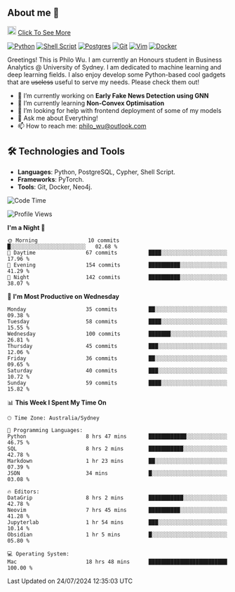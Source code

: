 ## About me 🤗

<a href="#"><img src="https://media.giphy.com/media/hvRJCLFzcasrR4ia7z/giphy.gif" width="20px" height="20px"></a> [Click To See More](https://codeboyphilo.github.io)

[![Python](https://img.shields.io/badge/python-3670A0?style=for-the-badge&logo=python&logoColor=ffdd54)](#)
[![Shell Script](https://img.shields.io/badge/shell_script-%23121011.svg?style=for-the-badge&logo=gnu-bash&logoColor=white)](#)
[![Postgres](https://img.shields.io/badge/postgres-%23316192.svg?style=for-the-badge&logo=postgresql&logoColor=white)](#)
[![Git](https://img.shields.io/badge/git-%23F05033.svg?style=for-the-badge&logo=git&logoColor=white)](#)
[![Vim](https://img.shields.io/badge/VIM-%2311AB00.svg?style=for-the-badge&logo=vim&logoColor=white)](#)
[![Docker](https://img.shields.io/badge/docker-%230db7ed.svg?style=for-the-badge&logo=docker&logoColor=white)](#)

Greetings! This is Philo Wu. I am currently an Honours student in Business Analytics \@ University of Sydney. I am dedicated to machine learning and deep learning fields. I also enjoy develop some Python-based cool gadgets that are ~~useless~~ useful to serve my needs. Please check them out!

- 🔭 I’m currently working on **Early Fake News Detection using GNN**
- 🌱 I’m currently learning **Non-Convex Optimisation**
- 🤔 I’m looking for help with frontend deployment of some of my models
- 💬 Ask me about Everything!
- 📫 How to reach me: philo_wu@outlook.com

## 🛠 Technologies and Tools
- **Languages**: Python, PostgreSQL, Cypher, Shell Script.
- **Frameworks**: PyTorch.
- **Tools**: Git, Docker, Neo4j.

<!--START_SECTION:waka-->
![Code Time](http://img.shields.io/badge/Code%20Time-343%20hrs%203%20mins-blue)

![Profile Views](http://img.shields.io/badge/Profile%20Views-5-blue)

**I'm a Night 🦉** 

```text
🌞 Morning                10 commits          █░░░░░░░░░░░░░░░░░░░░░░░░   02.68 % 
🌆 Daytime                67 commits          ████░░░░░░░░░░░░░░░░░░░░░   17.96 % 
🌃 Evening                154 commits         ██████████░░░░░░░░░░░░░░░   41.29 % 
🌙 Night                  142 commits         ██████████░░░░░░░░░░░░░░░   38.07 % 
```
📅 **I'm Most Productive on Wednesday** 

```text
Monday                   35 commits          ██░░░░░░░░░░░░░░░░░░░░░░░   09.38 % 
Tuesday                  58 commits          ████░░░░░░░░░░░░░░░░░░░░░   15.55 % 
Wednesday                100 commits         ███████░░░░░░░░░░░░░░░░░░   26.81 % 
Thursday                 45 commits          ███░░░░░░░░░░░░░░░░░░░░░░   12.06 % 
Friday                   36 commits          ██░░░░░░░░░░░░░░░░░░░░░░░   09.65 % 
Saturday                 40 commits          ███░░░░░░░░░░░░░░░░░░░░░░   10.72 % 
Sunday                   59 commits          ████░░░░░░░░░░░░░░░░░░░░░   15.82 % 
```


📊 **This Week I Spent My Time On** 

```text
🕑︎ Time Zone: Australia/Sydney

💬 Programming Languages: 
Python                   8 hrs 47 mins       ████████████░░░░░░░░░░░░░   46.75 % 
SQL                      8 hrs 2 mins        ███████████░░░░░░░░░░░░░░   42.78 % 
Markdown                 1 hr 23 mins        ██░░░░░░░░░░░░░░░░░░░░░░░   07.39 % 
JSON                     34 mins             █░░░░░░░░░░░░░░░░░░░░░░░░   03.08 % 

🔥 Editors: 
DataGrip                 8 hrs 2 mins        ███████████░░░░░░░░░░░░░░   42.78 % 
Neovim                   7 hrs 45 mins       ██████████░░░░░░░░░░░░░░░   41.28 % 
Jupyterlab               1 hr 54 mins        ███░░░░░░░░░░░░░░░░░░░░░░   10.14 % 
Obsidian                 1 hr 5 mins         █░░░░░░░░░░░░░░░░░░░░░░░░   05.80 % 

💻 Operating System: 
Mac                      18 hrs 48 mins      █████████████████████████   100.00 % 
```


 Last Updated on 24/07/2024 12:35:03 UTC
<!--END_SECTION:waka-->

